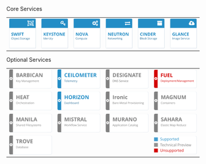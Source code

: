 <!-- .slide: data-background-image="images/ubuntu-logo.svg" data-background-size="auto 90%" -->


Core Services
<table>
<tr>
    <td><img src="images/openstack/swift.svg"    ></td>
    <td><img src="images/openstack/keystone.svg" ></td>
    <td><img src="images/openstack/nova.svg"     ></td>
    <td><img src="images/openstack/neutron.svg"  ></td>
    <td><img src="images/openstack/cinder.svg"   ></td>
    <td><img src="images/openstack/glance.svg"   ></td>
</tr>
</table>

Optional Services

<table>
<tr>
    <td><img src="images/openstack/barbican-techpreview.svg"></td>
    <td><img src="images/openstack/ceilometer.svg"></td>
    <td><img src="images/openstack/designate-techpreview.svg"></td>
    <td><img src="images/openstack/fuel-notsupported.svg"></td>
</tr>
<tr>
    <td><img src="images/openstack/heat-techpreview.svg"></td>
    <td><img src="images/openstack/horizon.svg"></td>
    <td><img src="images/openstack/ironic-techpreview.svg"></td>
    <td><img src="images/openstack/magnum-techpreview.svg"></td>
</tr>
<tr>
    <td><img src="images/openstack/manila-techpreview.svg"></td>
    <td><img src="images/openstack/mistral-techpreview.svg"></td>
    <td><img src="images/openstack/murano-techpreview.svg"></td>
    <td><img src="images/openstack/sahara-techpreview.svg"></td>
</tr>
<tr>
    <td><img src="images/openstack/trove-techpreview.svg"></td>
    <td></td>
    <td></td>
    <td><img src="images/openstack/legend.svg"></td>
</tr>
</table>
